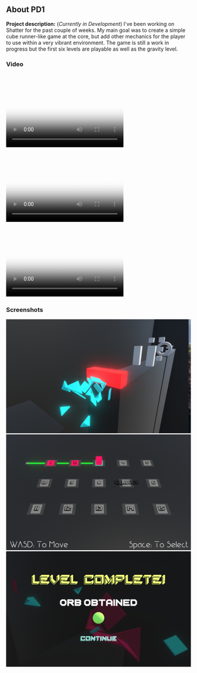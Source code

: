 ## About PD1
  
**Project description:** (<i>Currently in Development</i>) I've been working on Shatter for the past couple of weeks. My main goal was to create a simple cube runner-like game at the core, but add other mechanics for the player to use within a very vibrant environment. The game is still a work in progress but the first six levels are playable as well as the gravity level. 

### Video 

<video src="gifs/PD1(Vid(1)).mov" poster="poster.jpg" width="320" height="200" controls preload></video>
<video src="gifs/PD1(Vid(2)).mov" poster="poster.jpg" width="320" height="200" controls preload></video>
<video src="gifs/PD1(Vid(3)).mov" poster="poster.jpg" width="320" height="200" controls preload></video>

### Screenshots

<img src="images/Shatter(3).png?raw=true"/>
<img src="images/Shatter(4).png?raw=true"/>
<img src="images/Shatter(2).png?raw=true"/>
